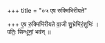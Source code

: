 +++
title = "०५ एष रुक्मिभिरीयते"

+++
ए॒ष रु॒क्मिभि॑रीयते वा॒जी शु॒भ्रेभि॑रं॒शुभिः॑ ।  
पतिः॒ सिन्धू॑नां॒ भव॑न् ॥